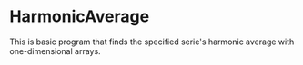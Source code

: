 # HarmonicAverage
This is basic program that finds the specified serie's harmonic average with one-dimensional arrays.
